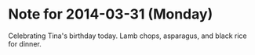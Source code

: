 # Note for 2014-03-31 (Monday)

Celebrating Tina's birthday today. Lamb chops, asparagus, and black rice for dinner.
